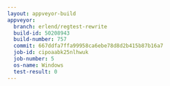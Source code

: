 ```yaml
---
layout: appveyor-build
appveyor:
  branch: erlend/regtest-rewrite
  build-id: 50208943
  build-number: 757
  commit: 667ddfa7ffa99958ca6ebe78d8d2b415b87b16a7
  job-id: cipoaabk25nlhwuk
  job-number: 5
  os-name: Windows
  test-result: 0
---
```

